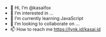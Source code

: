 - 👋 Hi, I’m @kasaifox
- 👀 I’m interested in ...
- 🌱 I’m currently learning JavaScript
- 💞️ I’m looking to collaborate on ...
- 📫 How to reach me https://lynk.id/kasai.id

<!---
kasaifox/kasaifox is a ✨ special ✨ repository because its `README.md` (this file) appears on your GitHub profile.
You can click the Preview link to take a look at your changes.
--->
